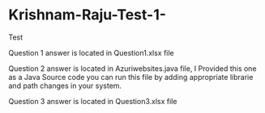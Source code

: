 # Krishnam-Raju-Test-1-
Test

Question 1 answer is located in Question1.xlsx file

Question 2 answer is located in Azuriwebsites.java file, I Provided this one as a Java Source code
you can run this file by adding appropriate librarie and path changes in your system.

Question 3 answer is located in Question3.xlsx file
